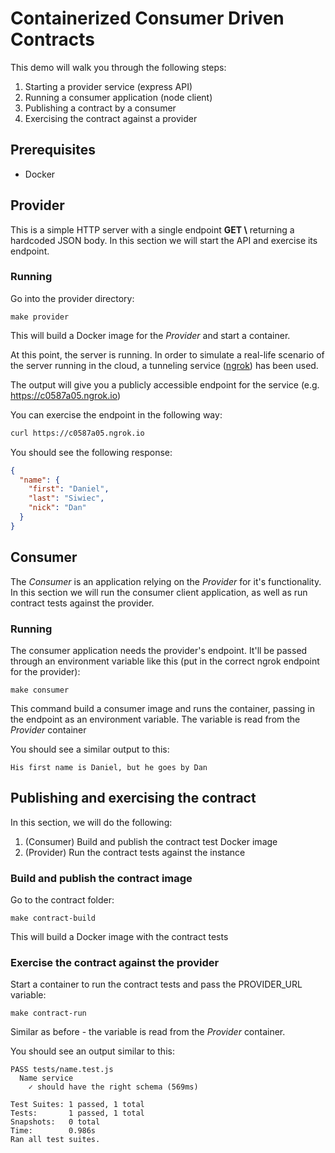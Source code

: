 # Containerized Consumer Driven Contracts

This demo will walk you through the following steps:

1. Starting a provider service (express API)
1. Running a consumer application (node client)
1. Publishing a contract by a consumer
1. Exercising the contract against a provider

## Prerequisites

* Docker

## Provider

This is a simple HTTP server with a single endpoint **GET \\** returning a hardcoded JSON body. In this section we will start the API and exercise its endpoint.

### Running

Go into the provider directory:

```shell
make provider
```

This will build a Docker image for the *Provider* and start a container.

At this point, the server is running. In order to simulate a real-life scenario of the server running in the cloud, a tunneling service ([ngrok](https://ngrok.com/)) has been used.

The output will give you a publicly accessible endpoint for the service (e.g. https://c0587a05.ngrok.io)

You can exercise the endpoint in the following way:

```bash
curl https://c0587a05.ngrok.io
```

You should see the following response:

```json
{
  "name": {
    "first": "Daniel",
    "last": "Siwiec",
    "nick": "Dan"
  }
}
```

## Consumer

The *Consumer* is an application relying on the *Provider* for it's functionality. In this section we will run the consumer client application, as well as run contract tests against the provider.

### Running

The consumer application needs the provider's endpoint. It'll be passed through an environment variable like this (put in the correct ngrok endpoint for the provider):

```shell
make consumer
```

This command build a consumer image and runs the container, passing in the endpoint as an environment variable. The variable is read from the *Provider* container

You should see a similar output to this:

```shell
His first name is Daniel, but he goes by Dan
```

## Publishing and exercising the contract
In this section, we will do the following:

1. (Consumer) Build and publish the contract test Docker image
1. (Provider) Run the contract tests against the instance

### Build and publish the contract image

Go to the contract folder:

```shell
make contract-build
```

This will build a Docker image with the contract tests

### Exercise the contract against the provider

Start a container to run the contract tests and pass the PROVIDER_URL variable:

```shell
make contract-run
```

Similar as before - the variable is read from the *Provider* container.

You should see an output similar to this:

```shell
PASS tests/name.test.js
  Name service
    ✓ should have the right schema (569ms)

Test Suites: 1 passed, 1 total
Tests:       1 passed, 1 total
Snapshots:   0 total
Time:        0.986s
Ran all test suites.
```